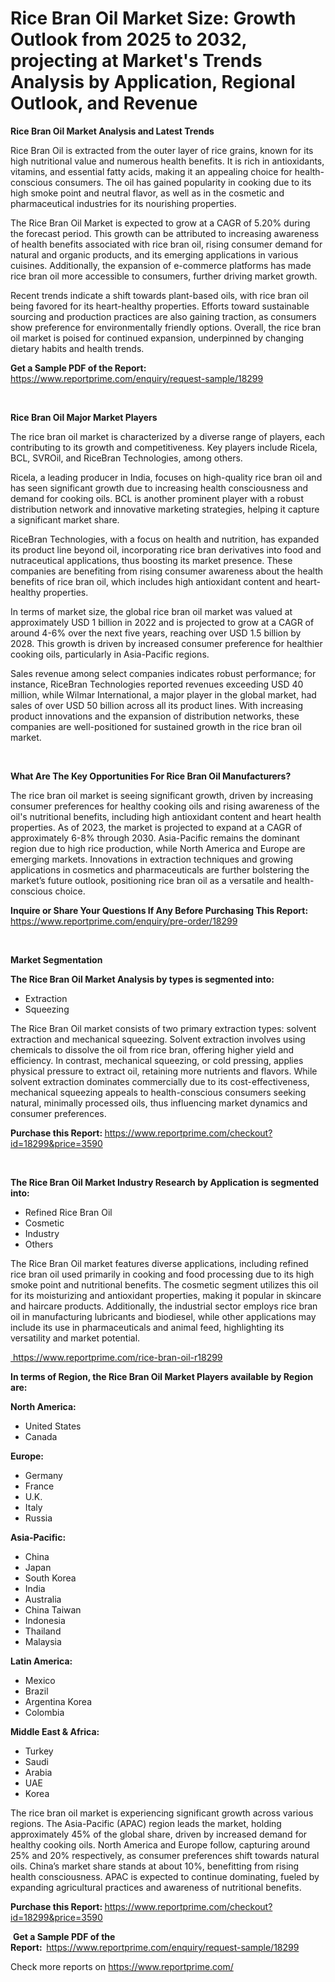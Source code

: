 <p><h1>Rice Bran Oil Market Size: Growth Outlook from 2025 to 2032, projecting at Market's Trends Analysis by Application, Regional Outlook, and Revenue</h1></p><p><strong>Rice Bran Oil Market Analysis and Latest Trends</strong></p>
<p><p>Rice Bran Oil is extracted from the outer layer of rice grains, known for its high nutritional value and numerous health benefits. It is rich in antioxidants, vitamins, and essential fatty acids, making it an appealing choice for health-conscious consumers. The oil has gained popularity in cooking due to its high smoke point and neutral flavor, as well as in the cosmetic and pharmaceutical industries for its nourishing properties.</p><p>The Rice Bran Oil Market is expected to grow at a CAGR of 5.20% during the forecast period. This growth can be attributed to increasing awareness of health benefits associated with rice bran oil, rising consumer demand for natural and organic products, and its emerging applications in various cuisines. Additionally, the expansion of e-commerce platforms has made rice bran oil more accessible to consumers, further driving market growth. </p><p>Recent trends indicate a shift towards plant-based oils, with rice bran oil being favored for its heart-healthy properties. Efforts toward sustainable sourcing and production practices are also gaining traction, as consumers show preference for environmentally friendly options. Overall, the rice bran oil market is poised for continued expansion, underpinned by changing dietary habits and health trends.</p></p>
<p><strong>Get a Sample PDF of the Report:&nbsp;</strong> <a href="https://www.reportprime.com/enquiry/request-sample/18299?utm_campaign=3089&utm_medium=2&utm_source=Github&utm_content=ia&utm_term=19032025&utm_id=rice-bran-oil">https://www.reportprime.com/enquiry/request-sample/18299</a></p>
<p>&nbsp;</p>
<p><strong>Rice Bran Oil Major Market Players</strong></p>
<p><p>The rice bran oil market is characterized by a diverse range of players, each contributing to its growth and competitiveness. Key players include Ricela, BCL, SVROil, and RiceBran Technologies, among others. </p><p>Ricela, a leading producer in India, focuses on high-quality rice bran oil and has seen significant growth due to increasing health consciousness and demand for cooking oils. BCL is another prominent player with a robust distribution network and innovative marketing strategies, helping it capture a significant market share. </p><p>RiceBran Technologies, with a focus on health and nutrition, has expanded its product line beyond oil, incorporating rice bran derivatives into food and nutraceutical applications, thus boosting its market presence. These companies are benefiting from rising consumer awareness about the health benefits of rice bran oil, which includes high antioxidant content and heart-healthy properties.</p><p>In terms of market size, the global rice bran oil market was valued at approximately USD 1 billion in 2022 and is projected to grow at a CAGR of around 4-6% over the next five years, reaching over USD 1.5 billion by 2028. This growth is driven by increased consumer preference for healthier cooking oils, particularly in Asia-Pacific regions.</p><p>Sales revenue among select companies indicates robust performance; for instance, RiceBran Technologies reported revenues exceeding USD 40 million, while Wilmar International, a major player in the global market, had sales of over USD 50 billion across all its product lines. With increasing product innovations and the expansion of distribution networks, these companies are well-positioned for sustained growth in the rice bran oil market.</p></p>
<p>&nbsp;</p>
<p><strong>What Are The Key Opportunities For Rice Bran Oil Manufacturers?</strong></p>
<p><p>The rice bran oil market is seeing significant growth, driven by increasing consumer preferences for healthy cooking oils and rising awareness of the oil's nutritional benefits, including high antioxidant content and heart health properties. As of 2023, the market is projected to expand at a CAGR of approximately 6-8% through 2030. Asia-Pacific remains the dominant region due to high rice production, while North America and Europe are emerging markets. Innovations in extraction techniques and growing applications in cosmetics and pharmaceuticals are further bolstering the market’s future outlook, positioning rice bran oil as a versatile and health-conscious choice.</p></p>
<p><strong>Inquire or Share Your Questions If Any Before Purchasing This Report:</strong> <a href="https://www.reportprime.com/enquiry/pre-order/18299?utm_campaign=3089&utm_medium=2&utm_source=Github&utm_content=ia&utm_term=19032025&utm_id=rice-bran-oil">https://www.reportprime.com/enquiry/pre-order/18299</a></p>
<p>&nbsp;</p>
<p><strong>Market Segmentation</strong></p>
<p><strong>The Rice Bran Oil Market Analysis by types is segmented into:</strong></p>
<p><ul><li>Extraction</li><li>Squeezing</li></ul></p>
<p><p>The Rice Bran Oil market consists of two primary extraction types: solvent extraction and mechanical squeezing. Solvent extraction involves using chemicals to dissolve the oil from rice bran, offering higher yield and efficiency. In contrast, mechanical squeezing, or cold pressing, applies physical pressure to extract oil, retaining more nutrients and flavors. While solvent extraction dominates commercially due to its cost-effectiveness, mechanical squeezing appeals to health-conscious consumers seeking natural, minimally processed oils, thus influencing market dynamics and consumer preferences.</p></p>
<p><strong>Purchase this Report:&nbsp;</strong><a href="https://www.reportprime.com/checkout?id=18299&price=3590&utm_campaign=3089&utm_medium=2&utm_source=Github&utm_content=ia&utm_term=19032025&utm_id=rice-bran-oil">https://www.reportprime.com/checkout?id=18299&price=3590</a></p>
<p>&nbsp;</p>
<p><strong>The Rice Bran Oil Market Industry Research by Application is segmented into:</strong></p>
<p><ul><li>Refined Rice Bran Oil</li><li>Cosmetic</li><li>Industry</li><li>Others</li></ul></p>
<p><p>The Rice Bran Oil market features diverse applications, including refined rice bran oil used primarily in cooking and food processing due to its high smoke point and nutritional benefits. The cosmetic segment utilizes this oil for its moisturizing and antioxidant properties, making it popular in skincare and haircare products. Additionally, the industrial sector employs rice bran oil in manufacturing lubricants and biodiesel, while other applications may include its use in pharmaceuticals and animal feed, highlighting its versatility and market potential.</p></p>
<p><a href="https://www.reportprime.com/rice-bran-oil-r18299?utm_campaign=3089&utm_medium=2&utm_source=Github&utm_content=ia&utm_term=19032025&utm_id=rice-bran-oil">&nbsp;https://www.reportprime.com/rice-bran-oil-r18299</a></p>
<p><strong>In terms of Region, the Rice Bran Oil Market Players available by Region are:</strong></p>
<p>
    <p> <strong> North America: </strong>
        <ul>
            <li>United States</li>
            <li>Canada</li>
        </ul>
        </p> 
    <p> <strong> Europe: </strong>
        <ul>
            <li>Germany</li>
            <li>France</li>
            <li>U.K.</li>
            <li>Italy</li>
            <li>Russia</li>
        </ul>
        </p> 
    <p> <strong> Asia-Pacific: </strong>
        <ul>
            <li>China</li>
            <li>Japan</li>
            <li>South Korea</li>
            <li>India</li>
            <li>Australia</li>
            <li>China Taiwan</li>
            <li>Indonesia</li>
            <li>Thailand</li>
            <li>Malaysia</li>
        </ul>
        </p> 
    <p> <strong> Latin America: </strong>
        <ul>
            <li>Mexico</li>
            <li>Brazil</li>
            <li>Argentina Korea</li>
            <li>Colombia</li>
        </ul>
        </p> 
    <p> <strong> Middle East & Africa: </strong>
        <ul>
            <li>Turkey</li>
            <li>Saudi</li>
            <li>Arabia</li>
            <li>UAE</li>
            <li>Korea</li>
        </ul>
    </p>
    </p>
<p><p>The rice bran oil market is experiencing significant growth across various regions. The Asia-Pacific (APAC) region leads the market, holding approximately 45% of the global share, driven by increased demand for healthy cooking oils. North America and Europe follow, capturing around 25% and 20% respectively, as consumer preferences shift towards natural oils. China’s market share stands at about 10%, benefitting from rising health consciousness. APAC is expected to continue dominating, fueled by expanding agricultural practices and awareness of nutritional benefits.</p></p>
<p><strong>Purchase this Report: </strong><a href="https://www.reportprime.com/checkout?id=18299&price=3590&utm_campaign=3089&utm_medium=2&utm_source=Github&utm_content=ia&utm_term=19032025&utm_id=rice-bran-oil">https://www.reportprime.com/checkout?id=18299&price=3590</a></p>
<p>&nbsp;<strong>Get a Sample PDF of the Report:&nbsp;&nbsp;</strong><a href="https://www.reportprime.com/enquiry/request-sample/18299?utm_campaign=3089&utm_medium=2&utm_source=Github&utm_content=ia&utm_term=19032025&utm_id=rice-bran-oil">https://www.reportprime.com/enquiry/request-sample/18299</a></p>
<p><strong></strong></p>
<p>Check more reports on <a href="https://www.reportprime.com/?utm_campaign=3089&utm_medium=2&utm_source=Github&utm_content=ia&utm_term=19032025&utm_id=rice-bran-oil">https://www.reportprime.com/</a></p>